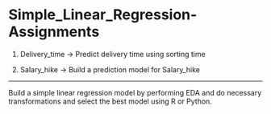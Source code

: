 # Simple_Linear_Regression-Assignments

1) Delivery_time -> Predict delivery time using sorting time 

2) Salary_hike -> Build a prediction model for Salary_hike

------------------------------------------------------------

Build a simple linear regression model by performing EDA and do necessary transformations and select the best model using R or Python.
